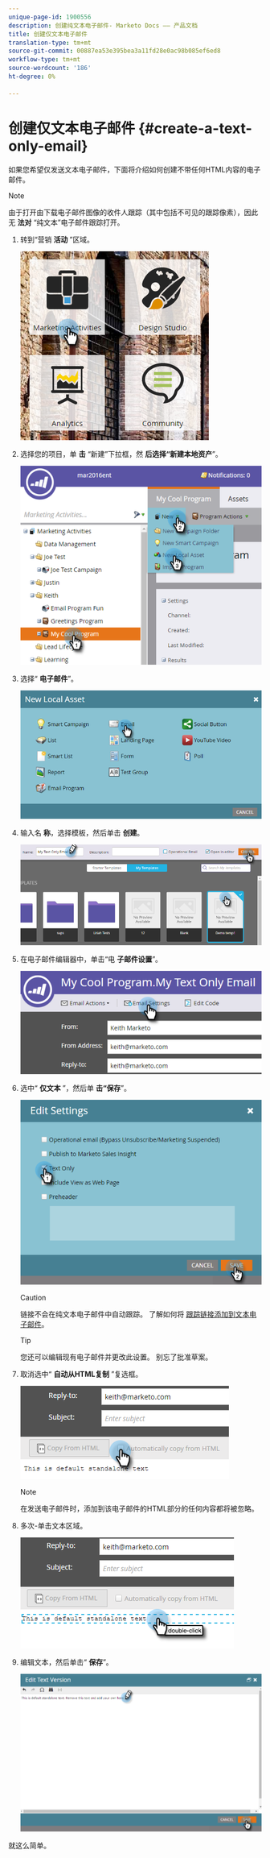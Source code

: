 ```yaml
---
unique-page-id: 1900556
description: 创建纯文本电子邮件- Marketo Docs —— 产品文档
title: 创建仅文本电子邮件
translation-type: tm+mt
source-git-commit: 00887ea53e395bea3a11fd28e0ac98b085ef6ed8
workflow-type: tm+mt
source-wordcount: '186'
ht-degree: 0%

---
```



# 创建仅文本电子邮件 {#create-a-text-only-email}

如果您希望仅发送文本电子邮件，下面将介绍如何创建不带任何HTML内容的电子邮件。

>[!NOTE]
>
>由于打开由下载电子邮件图像的收件人跟踪（其中包括不可见的跟踪像素），因此无 **法对** “纯文本”电子邮件跟踪打开。

1. 转到“营销 **活动** ”区域。

   ![](assets/one-1.png)

1. 选择您的项目，单 **击** “新建”下拉框，然 **后选择“新建本地资产**”。

   ![](assets/two-1.png)

1. 选择“ **电子邮件**”。

   ![](assets/three-1.png)

1. 输入名 **称**，选择模板，然后单击 **创建**。

   ![](assets/four-1.png)

1. 在电子邮件编辑器中，单击“电 **子邮件设置**”。

   ![](assets/five.png)

1. 选中“ **仅文本** ”，然后单 **击“保存**”。

   ![](assets/six.png)

   >[!CAUTION]
   >
   >链接不会在纯文本电子邮件中自动跟踪。 了解如何将 [跟踪链接添加到文本电子邮件](../../../../product-docs/email-marketing/general/functions-in-the-editor/add-tracked-links-to-a-text-email.md)。

   >[!TIP]
   >
   >您还可以编辑现有电子邮件并更改此设置。 别忘了批准草案。

1. 取消选中“ **自动从HTML复制** ”复选框。

   ![](assets/seven.png)

   >[!NOTE]
   >
   >在发送电子邮件时，添加到该电子邮件的HTML部分的任何内容都将被忽略。

1. 多次-单击文本区域。

   ![](assets/eight.png)

1. 编辑文本，然后单击“ **保存**”。

   ![](assets/nine.png)

就这么简单。
